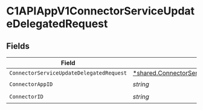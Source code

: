 # C1APIAppV1ConnectorServiceUpdateDelegatedRequest


## Fields

| Field                                                                                                           | Type                                                                                                            | Required                                                                                                        | Description                                                                                                     |
| --------------------------------------------------------------------------------------------------------------- | --------------------------------------------------------------------------------------------------------------- | --------------------------------------------------------------------------------------------------------------- | --------------------------------------------------------------------------------------------------------------- |
| `ConnectorServiceUpdateDelegatedRequest`                                                                        | [*shared.ConnectorServiceUpdateDelegatedRequest](../../models/shared/connectorserviceupdatedelegatedrequest.md) | :heavy_minus_sign:                                                                                              | N/A                                                                                                             |
| `ConnectorAppID`                                                                                                | *string*                                                                                                        | :heavy_check_mark:                                                                                              | N/A                                                                                                             |
| `ConnectorID`                                                                                                   | *string*                                                                                                        | :heavy_check_mark:                                                                                              | N/A                                                                                                             |